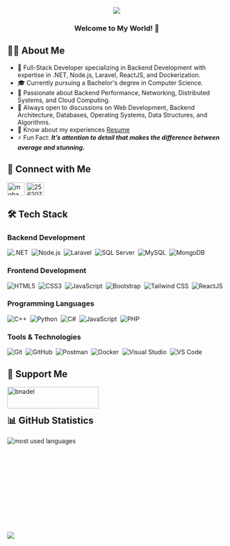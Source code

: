 <!-- Typing SVG by DenverCoder1 - https://github.com/DenverCoder1/readme-typing-svg -->
<p align="center">
  <a href="https://github.com/DenverCoder1/readme-typing-svg">
    <img src="https://readme-typing-svg.herokuapp.com/?lines=Full-Stack%20developer;Passionate%20Backend%20Developer;Computer%20Science%20Student;Always%20learning%20new%20things&font=Fira%20Code&center=true&width=440&height=45&color=f75c7e&vCenter=true&size=22">
  </a>
</p> 

<h3 align="center">
  Welcome to My World! 🚀
</h3>

## 👨‍💻 About Me

- 🏢 Full-Stack Developer specializing in Backend Development with expertise in .NET, Node.js, Laravel, ReactJS, and Dockerization.
- 🎓 Currently pursuing a Bachelor's degree in Computer Science.
- 🌱 Passionate about Backend Performance, Networking, Distributed Systems, and Cloud Computing.
- 💬 Always open to discussions on Web Development, Backend Architecture, Databases, Operating Systems, Data Structures, and Algorithms.
- 📄 Know about my experiences [Resume](https://drive.google.com/file/d/1FFfqj9z0w-gXAIO4EcS8ktG9Cg4JTV6x/view?usp=drive_link)
- ⚡ Fun Fact: ***It’s attention to detail that makes the difference between average and stunning.***

## 🤝 Connect with Me

<a href="https://linkedin.com/in/mohamed2-adel" target="blank"><img align="center" src="https://raw.githubusercontent.com/rahuldkjain/github-profile-readme-generator/master/src/images/icons/Social/linked-in-alt.svg" alt="mohamed2-adel" height="30" width="40" /></a>
<a href="https://stackoverflow.com/users/25620750" target="blank"><img align="center" src="https://raw.githubusercontent.com/rahuldkjain/github-profile-readme-generator/master/src/images/icons/Social/stack-overflow.svg" alt="25620750" height="30" width="40" /></a>

## 🛠️ Tech Stack

### Backend Development
![.NET](https://img.shields.io/badge/-.NET-512BD4?style=flat&logo=dotnet&logoColor=white)&nbsp;
![Node.js](https://img.shields.io/badge/-Node.js-339933?style=flat&logo=node.js&logoColor=white)&nbsp;
![Laravel](https://img.shields.io/badge/-Laravel-FF2D20?style=flat&logo=laravel&logoColor=white)&nbsp;
![SQL Server](https://img.shields.io/badge/-SQL%20Server-CC2927?style=flat&logo=microsoft-sql-server&logoColor=white)&nbsp;
![MySQL](https://img.shields.io/badge/-MySQL-4479A1?style=flat&logo=mysql&logoColor=white)&nbsp;
![MongoDB](https://img.shields.io/badge/-MongoDB-47A248?style=flat&logo=mongodb&logoColor=white)&nbsp;

### Frontend Development
![HTML5](https://img.shields.io/badge/-HTML5-E34F26?style=flat&logo=html5&logoColor=white)&nbsp;
![CSS3](https://img.shields.io/badge/-CSS3-1572B6?style=flat&logo=css3&logoColor=white)&nbsp;
![JavaScript](https://img.shields.io/badge/-JavaScript-F7DF1E?style=flat&logo=javascript&logoColor=black)&nbsp;
![Bootstrap](https://img.shields.io/badge/-Bootstrap-7952B3?style=flat&logo=bootstrap&logoColor=white)&nbsp;
![Tailwind CSS](https://img.shields.io/badge/-Tailwind%20CSS-06B6D4?style=flat&logo=tailwindcss&logoColor=white)&nbsp;
![ReactJS](https://img.shields.io/badge/-ReactJS-61DAFB?style=flat&logo=react&logoColor=white)&nbsp;

### Programming Languages
![C++](https://img.shields.io/badge/-C++-00599C?style=flat&logo=c%2B%2B&logoColor=white)&nbsp;
![Python](https://img.shields.io/badge/-Python-3776AB?style=flat&logo=python&logoColor=white)&nbsp;
![C#](https://img.shields.io/badge/-CSharp-239120?style=flat&logo=c-sharp&logoColor=white)&nbsp;
![JavaScript](https://img.shields.io/badge/-JavaScript-F7DF1E?style=flat&logo=javascript&logoColor=black)&nbsp;
![PHP](https://img.shields.io/badge/-PHP-777BB4?style=flat&logo=php&logoColor=white)&nbsp;

### Tools & Technologies
![Git](https://img.shields.io/badge/-Git-F05032?style=flat&logo=git&logoColor=white)&nbsp;
![GitHub](https://img.shields.io/badge/-GitHub-181717?style=flat&logo=github)&nbsp;
![Postman](https://img.shields.io/badge/-Postman-FF6C37?style=flat&logo=postman&logoColor=white)&nbsp;
![Docker](https://img.shields.io/badge/-Docker-2496ED?style=flat&logo=docker&logoColor=white)&nbsp;
![Visual Studio](https://img.shields.io/badge/-Visual%20Studio-5C2D91?style=flat&logo=visual-studio&logoColor=white)&nbsp;
![VS Code](https://img.shields.io/badge/-VS%20Code-007ACC?style=flat&logo=visual-studio-code&logoColor=white)&nbsp;

## 💸 Support Me
<p><a href="https://ko-fi.com/bnadel"> <img align="left" src="https://cdn.ko-fi.com/cdn/kofi3.png?v=3" height="50" width="210" alt="bnadel" /></a></p><br><br>

## 📊 GitHub Statistics

<img align="left" src="https://github-readme-stats.vercel.app/api/top-langs?username=Mohamed-Adel23&show_icons=true&locale=en&layout=compact&theme=radical" alt="most used languages" />

<br><br><br><br><br><br><br><br><br><br><br><br>

<a href="https://komarev.com/ghpvc/?username=Mohamed-Adel23&style=for-the-badge">
    <img src="https://komarev.com/ghpvc/?username=Mohamed-Adel23&style=for-the-badge">
</a>
